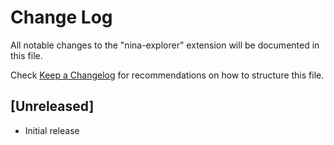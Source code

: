 # Change Log

All notable changes to the "nina-explorer" extension will be documented in this file.

Check [Keep a Changelog](http://keepachangelog.com/) for recommendations on how to structure this file.

## [Unreleased]

- Initial release